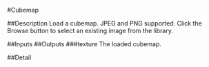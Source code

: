 #Cubemap

##Description
Load a cubemap. JPEG and PNG supported. Click the Browse button to select an existing image from the library.

##Inputs
##Outputs
###texture
The loaded cubemap.

##Detail

